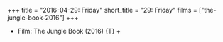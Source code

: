 +++
title = "2016-04-29: Friday"
short_title = "29: Friday"
films = ["the-jungle-book-2016"]
+++


* Film: The Jungle Book (2016) {T} +
